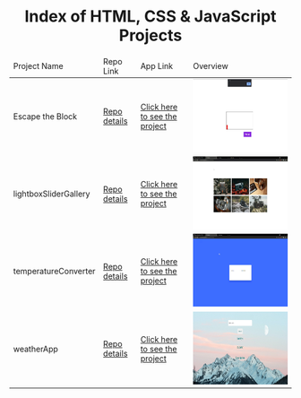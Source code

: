 <p align="center"> 
<h1 align="center">Index of HTML, CSS & JavaScript Projects</h1>
</p>
<table>
    <thead>
        <tr>
            <td>Project Name</td>
            <td>Repo Link</td>
            <td>App Link</td>
            <td>Overview</td>
        </tr>
    </thead>
    <tbody> 
        <tr>
            <td>Escape the Block</td>
            <td><a href="https://github.com/NurKevser/Escape-The-Block" target="_blank">Repo details</a></td>
            <td><a href="https://nurkevser.github.io/Escape-The-Block/" target="_blank">Click here to see the project</a></td>
            <td><img style="width:500px;" src="./images/escapetheblock.jpg" alt="html" height=130></td> 
        </tr>
        <tr>
            <td>lightboxSliderGallery</td>
            <td><a href="https://github.com/NurKevser/Lightbox-Gallery" target="_blank">Repo details</a></td>
            <td><a href="https://nurkevser.github.io/Lightbox-Gallery/" target="_blank">Click here to see the project</a></td>
            <td><img style="width:500px;" src="./gifs/slider.gif" alt="html" height=130></td> 
        </tr>
        <tr>
            <td>temperatureConverter</td>
            <td><a href="https://github.com/NurKevser/Temperature-Converter" target="_blank">Repo details</a></td>
            <td><a href="https://nurkevser.github.io/Temperature-Converter/" target="_blank">Click here to see the project</a></td>
            <td><img style="width:500px;" src="./gifs/temperature.gif" alt="html" height=130></td> 
        </tr>  
        <tr>
            <td>weatherApp</td>
            <td><a href="https://github.com/NurKevser/weather-app" target="_blank">Repo details</a></td>
            <td><a href="https://nurkevser.github.io/weather-app/" target="_blank">Click here to see the project</a></td>
            <td><img style="width:500px;" src="./images/weather.jpg" alt="html" height=130></td> 
        </tr>
</tbody>
</table>